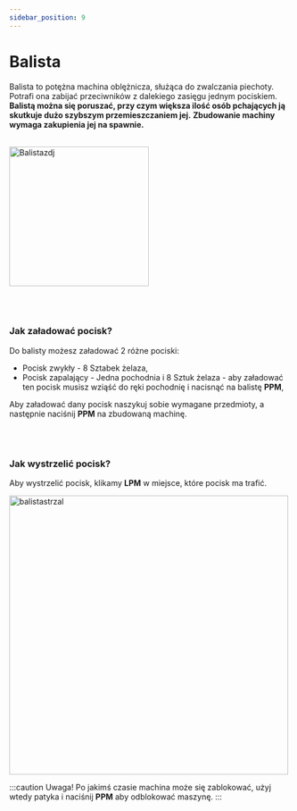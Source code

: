 ```yaml
---
sidebar_position: 9
---
```

# Balista
Balista to potężna machina oblężnicza, służąca do zwalczania piechoty. Potrafi ona zabijać przeciwników z dalekiego zasięgu jednym pociskiem. **Balistą można się poruszać, przy czym większa ilość osób pchających ją skutkuje dużo szybszym przemieszczaniem jej.** **Zbudowanie machiny wymaga zakupienia jej na spawnie.**
<br></br>
<div class="box">
    <img 
    src={require('./img/balista.png').default}
    alt="Balistazdj"
    width="250"
    />
</div>



<br></br>

### Jak załadować pocisk?
Do balisty możesz załadować 2 różne pociski:
- Pocisk zwykły - 8 Sztabek żelaza,
- Pocisk zapalający - Jedna pochodnia i 8 Sztuk żelaza - aby załadować ten pocisk musisz wziąść do ręki pochodnię i nacisnąć na balistę **PPM**,

Aby załadować dany pocisk naszykuj sobie wymagane przedmioty, a następnie naciśnij **PPM** na zbudowaną machinę.

<br></br>

### Jak wystrzelić pocisk?
Aby wystrzelić pocisk, klikamy **LPM** w miejsce, które pocisk ma trafić.

<div class="box">
    <img 
    src={require('./img/balistaladowanie.gif').default}
    alt="balistastrzal"
    width="500"
    />
</div>

:::caution Uwaga!
Po jakimś czasie machina może się zablokować, użyj wtedy patyka i naciśnij **PPM** aby odblokować maszynę.
:::


